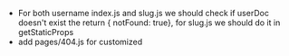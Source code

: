 - For both username index.js and slug.js we should check if userDoc doesn't exist the return { notFound: true}, for slug.js we should do it in getStaticProps
- add pages/404.js for customized